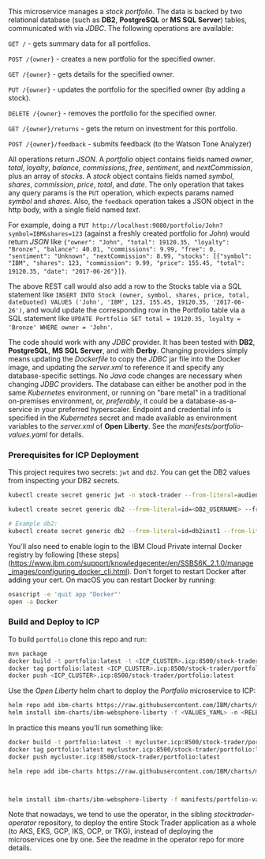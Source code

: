 <!--
       Copyright 2017-2021 IBM Corp All Rights Reserved
       Copyright 2022-2023 Kyndryl Corp, All Rights Reserved

   Licensed under the Apache License, Version 2.0 (the "License");
   you may not use this file except in compliance with the License.
   You may obtain a copy of the License at

       http://www.apache.org/licenses/LICENSE-2.0

   Unless required by applicable law or agreed to in writing, software
   distributed under the License is distributed on an "AS IS" BASIS,
   WITHOUT WARRANTIES OR CONDITIONS OF ANY KIND, either express or implied.
   See the License for the specific language governing permissions and
   limitations under the License.
-->


This microservice manages a *stock portfolio*.  The data is backed by two relational database
(such as **DB2**, **PostgreSQL** or **MS SQL Server**) tables, communicated with via *JDBC*.
The following operations are available:

`GET /` - gets summary data for all portfolios.

`POST /{owner}` - creates a new portfolio for the specified owner.

`GET /{owner}` - gets details for the specified owner.

`PUT /{owner}` - updates the portfolio for the specified owner (by adding a stock).

`DELETE /{owner}` - removes the portfolio for the specified owner.

`GET /{owner}/returns` - gets the return on investment for this portfolio.

`POST /{owner}/feedback` - submits feedback (to the Watson Tone Analyzer)

All operations return *JSON*.  A *portfolio* object contains fields named *owner*, *total*, *loyalty*, *balance*,
*commissions*, *free*, *sentiment*, and *nextCommission*, plus an array of *stocks*.  A *stock* object contains
fields named *symbol*, *shares*, *commission*, *price*, *total*, and *date*.  The only operation that takes any
query params is the `PUT` operation, which expects params named *symbol* and *shares*.  Also, the `feedback`
operation takes a JSON object in the http body, with a single field named *text*.

For example, doing a `PUT http://localhost:9080/portfolio/John?symbol=IBM&shares=123` (against a freshly
created portfolio for *John*) would return *JSON* like `{"owner": "John", "total": 19120.35, "loyalty": "Bronze",
"balance": 40.01, "commissions": 9.99, "free": 0, "sentiment": "Unknown", "nextCommission": 8.99, "stocks":
[{"symbol": "IBM", "shares": 123, "commission": 9.99, "price": 155.45, "total": 19120.35, "date": "2017-06-26"}]}`.

The above REST call would also add a row to the Stocks table via a SQL statement like `INSERT INTO Stock
(owner, symbol, shares, price, total, dateQuoted) VALUES ('John', 'IBM', 123, 155.45, 19120.35, '2017-06-26')`,
and would update the corresponding row in the Portfolio table via a SQL statement like
`UPDATE Portfolio SET total = 19120.35, loyalty = 'Bronze' WHERE owner = 'John'`.

The code should work with any *JDBC* provider.  It has been tested with **DB2**, **PostgreSQL**, **MS SQL Server**,
and with **Derby**.  Changing providers simply means updating the *Dockerfile* to copy the *JDBC* jar file into the
Docker image, and updating the *server.xml* to reference it and specify any database-specific settings.  No *Java*
code changes are necessary when changing *JDBC* providers.  The database can either be another pod in the same
*Kubernetes* environment, or running on "bare metal" in a traditional on-premises environment, or, *preferably*, it
could be a database-as-a-service in your preferred hyperscaler.  Endpoint and credential info is specified in the
*Kubernetes* secret and made available as environment variables to the *server.xml* of **Open Liberty**.  See the
*manifests/portfolio-values.yaml* for details.

### Prerequisites for ICP Deployment
 This project requires two secrets: `jwt` and `db2`.  You can get the DB2 values from inspecting your DB2 secrets.
  ```bash
  kubectl create secret generic jwt -n stock-trader --from-literal=audience=stock-trader --from-literal=issuer=http://stock-trader.ibm.com
  
  kubectl create secret generic db2 --from-literal=id=<DB2_USERNAME> --from-literal=pwd=<DB2_PASSWORD> --from-literal=host=<DB2_SVC_NAME> --from-literal=port=50000 --from-literal=db=<TRADER_DB_NAME>
  
  # Example db2:
  kubectl create secret generic db2 --from-literal=id=db2inst1 --from-literal=pwd=db2inst1 --from-literal=host=trader-ibm-db2oltp-dev --from-literal=port=50000 --from-literal=db=trader
  ```
  
  You'll also need to enable login to the IBM Cloud Private internal Docker registry by following [these steps]
  (https://www.ibm.com/support/knowledgecenter/en/SSBS6K_2.1.0/manage_images/configuring_docker_cli.html).  Don't 
  forget to restart Docker after adding your cert.  On macOS you can restart Docker by running:
  ```bash
  osascript -e 'quit app "Docker"'
  open -a Docker
  ```
 
 ### Build and Deploy to ICP
To build `portfolio` clone this repo and run:
```bash
mvn package
docker build -t portfolio:latest -t <ICP_CLUSTER>.icp:8500/stock-trader/portfolio:latest .
docker tag portfolio:latest <ICP_CLUSTER>.icp:8500/stock-trader/portfolio:latest
docker push <ICP_CLUSTER>.icp:8500/stock-trader/portfolio:latest
```

Use the *Open Liberty* helm chart to deploy the *Portfolio* microservice to ICP:
```bash
helm repo add ibm-charts https://raw.githubusercontent.com/IBM/charts/master/repo/stable/
helm install ibm-charts/ibm-websphere-liberty -f <VALUES_YAML> -n <RELEASE_NAME> --tls
```

In practice this means you'll run something like:
```bash
docker build -t portfolio:latest -t mycluster.icp:8500/stock-trader/portfolio:latest .
docker tag portfolio:latest mycluster.icp:8500/stock-trader/portfolio:latest
docker push mycluster.icp:8500/stock-trader/portfolio:latest

helm repo add ibm-charts https://raw.githubusercontent.com/IBM/charts/master/repo/stable/



helm install ibm-charts/ibm-websphere-liberty -f manifests/portfolio-values.yaml -n portfolio --namespace stock-trader --tls
```

Note that nowadays, we tend to use the operator, in the sibling *stocktrader-operator* repository, to deploy
the entire Stock Trader application as a whole (to AKS, EKS, GCP, IKS, OCP, or TKG), instead of deploying the
microservices one by one.  See the readme in the operator repo for more details.



